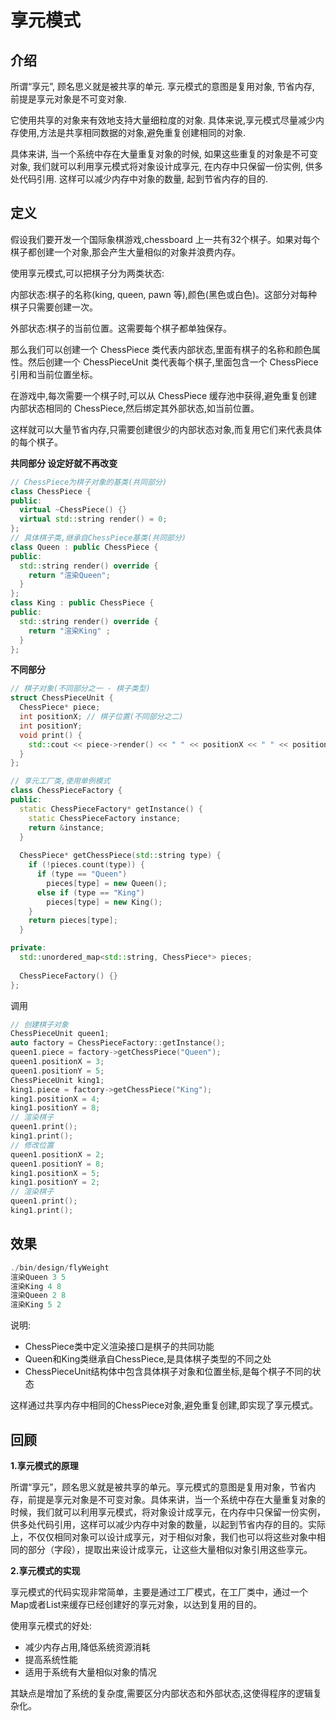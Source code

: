 # 享元模式

## 介绍

所谓“享元”, 顾名思义就是被共享的单元. 享元模式的意图是复用对象, 节省内存, 前提是享元对象是不可变对象.

它使用共享的对象来有效地支持大量细粒度的对象. 具体来说,享元模式尽量减少内存使用,方法是共享相同数据的对象,避免重复创建相同的对象.

具体来讲, 当一个系统中存在大量重复对象的时候, 如果这些重复的对象是不可变对象, 我们就可以利用享元模式将对象设计成享元, 在内存中只保留一份实例, 供多处代码引用. 这样可以减少内存中对象的数量, 起到节省内存的目的.

## 定义

假设我们要开发一个国际象棋游戏,chessboard 上一共有32个棋子。如果对每个棋子都创建一个对象,那会产生大量相似的对象并浪费内存。

使用享元模式,可以把棋子分为两类状态:

内部状态:棋子的名称(king, queen, pawn 等),颜色(黑色或白色)。这部分对每种棋子只需要创建一次。

外部状态:棋子的当前位置。这需要每个棋子都单独保存。

那么我们可以创建一个 ChessPiece 类代表内部状态,里面有棋子的名称和颜色属性。然后创建一个 ChessPieceUnit 类代表每个棋子,里面包含一个 ChessPiece 引用和当前位置坐标。

在游戏中,每次需要一个棋子时,可以从 ChessPiece 缓存池中获得,避免重复创建内部状态相同的 ChessPiece,然后绑定其外部状态,如当前位置。

这样就可以大量节省内存,只需要创建很少的内部状态对象,而复用它们来代表具体的每个棋子。

**共同部分 设定好就不再改变**

```cpp
// ChessPiece为棋子对象的基类(共同部分)
class ChessPiece {
public:
  virtual ~ChessPiece() {}
  virtual std::string render() = 0; 
};
// 具体棋子类,继承自ChessPiece基类(共同部分)
class Queen : public ChessPiece {
public:
  std::string render() override {
    return "渲染Queen";
  }
};
class King : public ChessPiece {
public:
  std::string render() override {
    return "渲染King" ;
  }
};
```

**不同部分**

```cpp
// 棋子对象(不同部分之一 - 棋子类型)
struct ChessPieceUnit {
  ChessPiece* piece;
  int positionX; // 棋子位置(不同部分之二)
  int positionY;
  void print() {
    std::cout << piece->render() << " " << positionX << " " << positionY << std::endl;
  }
};
```

```cpp
// 享元工厂类,使用单例模式
class ChessPieceFactory {
public:
  static ChessPieceFactory* getInstance() {
    static ChessPieceFactory instance;
    return &instance;
  }
  
  ChessPiece* getChessPiece(std::string type) {
    if (!pieces.count(type)) {
      if (type == "Queen")
        pieces[type] = new Queen(); 
      else if (type == "King")
        pieces[type] = new King();
    }
    return pieces[type];
  }

private:
  std::unordered_map<std::string, ChessPiece*> pieces;
  
  ChessPieceFactory() {}
};
```

调用

```cpp
// 创建棋子对象
ChessPieceUnit queen1; 
auto factory = ChessPieceFactory::getInstance();
queen1.piece = factory->getChessPiece("Queen");
queen1.positionX = 3;
queen1.positionY = 5;
ChessPieceUnit king1;
king1.piece = factory->getChessPiece("King");
king1.positionX = 4;
king1.positionY = 8;  
// 渲染棋子
queen1.print();
king1.print();
// 修改位置
queen1.positionX = 2;
queen1.positionY = 8;
king1.positionX = 5;
king1.positionY = 2; 
// 渲染棋子
queen1.print();
king1.print();
```

## 效果

```cpp
./bin/design/flyWeight
渲染Queen 3 5
渲染King 4 8
渲染Queen 2 8
渲染King 5 2
```

说明:

- ChessPiece类中定义渲染接口是棋子的共同功能
- Queen和King类继承自ChessPiece,是具体棋子类型的不同之处
- ChessPieceUnit结构体中包含具体棋子对象和位置坐标,是每个棋子不同的状态

这样通过共享内存中相同的ChessPiece对象,避免重复创建,即实现了享元模式。

## 回顾

**1.享元模式的原理**

所谓“享元”，顾名思义就是被共享的单元。享元模式的意图是复用对象，节省内存，前提是享元对象是不可变对象。具体来讲，当一个系统中存在大量重复对象的时候，我们就可以利用享元模式，将对象设计成享元，在内存中只保留一份实例，供多处代码引用，这样可以减少内存中对象的数量，以起到节省内存的目的。实际上，不仅仅相同对象可以设计成享元，对于相似对象，我们也可以将这些对象中相同的部分（字段），提取出来设计成享元，让这些大量相似对象引用这些享元。

**2.享元模式的实现**

享元模式的代码实现非常简单，主要是通过工厂模式，在工厂类中，通过一个Map或者List来缓存已经创建好的享元对象，以达到复用的目的。

使用享元模式的好处:

- 减少内存占用,降低系统资源消耗
- 提高系统性能
- 适用于系统有大量相似对象的情况

其缺点是增加了系统的复杂度,需要区分内部状态和外部状态,这使得程序的逻辑复杂化。